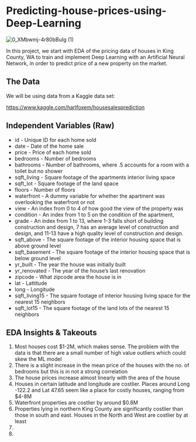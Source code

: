 # Predicting-house-prices-using-Deep-Learning

![0_XMbwmj-4r80bBuIg (1)](https://user-images.githubusercontent.com/65482013/120058965-ffc3fc80-c06b-11eb-87fe-34ebb175f039.jpg)

In this project, we start with EDA of the pricing data of houses in King County, WA to train and implement Deep Learning with an Artificial Neural Network, in order to predict price of a new property on the market.

## The Data

We will be using data from a Kaggle data set:

https://www.kaggle.com/harlfoxem/housesalesprediction

## Independent Variables (Raw)
    
* id - Unique ID for each home sold
* date - Date of the home sale
* price - Price of each home sold
* bedrooms - Number of bedrooms
* bathrooms - Number of bathrooms, where .5 accounts for a room with a toilet but no shower
* sqft_living - Square footage of the apartments interior living space
* sqft_lot - Square footage of the land space
* floors - Number of floors
* waterfront - A dummy variable for whether the apartment was overlooking the waterfront or not
* view - An index from 0 to 4 of how good the view of the property was
* condition - An index from 1 to 5 on the condition of the apartment,
* grade - An index from 1 to 13, where 1-3 falls short of building construction and design, 7 has an average level of construction and design, and 11-13 have a high quality level of construction and design.
* sqft_above - The square footage of the interior housing space that is above ground level
* sqft_basement - The square footage of the interior housing space that is below ground level
* yr_built - The year the house was initially built
* yr_renovated - The year of the house’s last renovation
* zipcode - What zipcode area the house is in
* lat - Lattitude
* long - Longitude
* sqft_living15 - The square footage of interior housing living space for the nearest 15 neighbors
* sqft_lot15 - The square footage of the land lots of the nearest 15 neighbors

## EDA Insights & Takeouts

1. Most houses cost $1-2M, which makes sense. The problem with the data is that there are a small number of high value outliers which could skew the ML model
2. There is a slight increase in the mean price of the houses with the no. of bedrooms but this is in not a strong correlation
3. The house prices increase almost linearly with the area of the house
4. Houses in certain latitude and longitude are costlier. Places around Long -122.2 and Lat 47.65 seem like a place for costly houses, ranging from $4-8M
5. Waterfront properties are costlier by around $0.8M
6. Properties lying in northern King County are significantly costlier than those in south and east. Houses in the North and West are costlier by at least 
7. 
8. 



